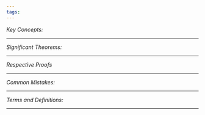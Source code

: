 ```yaml
---
tags:
---
```

*Key Concepts:*
___

*Significant Theorems:*
___

*Respective Proofs*
___

*Common Mistakes:*
___

*Terms and Definitions:*
___

